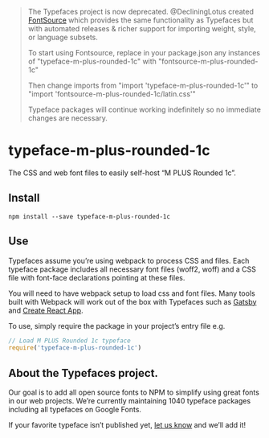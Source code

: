 >The Typefaces project is now deprecated. @DecliningLotus created
[FontSource](https://github.com/fontsource/fontsource) which provides the
same functionality as Typefaces but with automated releases & richer
support for importing weight, style, or language subsets.
>
>To start using Fontsource, replace in your package.json any instances of
"typeface-m-plus-rounded-1c" with "fontsource-m-plus-rounded-1c"
>
> Then change imports from "import 'typeface-m-plus-rounded-1c'" to "import 'fontsource-m-plus-rounded-1c/latin.css'"
>
>Typeface packages will continue working indefinitely so no immediate
>changes are necessary.

# typeface-m-plus-rounded-1c

The CSS and web font files to easily self-host “M PLUS Rounded 1c”.

## Install

`npm install --save typeface-m-plus-rounded-1c`

## Use

Typefaces assume you’re using webpack to process CSS and files. Each typeface
package includes all necessary font files (woff2, woff) and a CSS file with
font-face declarations pointing at these files.

You will need to have webpack setup to load css and font files. Many tools built
with Webpack will work out of the box with Typefaces such as [Gatsby](https://github.com/gatsbyjs/gatsby)
and [Create React App](https://github.com/facebookincubator/create-react-app).

To use, simply require the package in your project’s entry file e.g.

```javascript
// Load M PLUS Rounded 1c typeface
require('typeface-m-plus-rounded-1c')
```

## About the Typefaces project.

Our goal is to add all open source fonts to NPM to simplify using great fonts in
our web projects. We’re currently maintaining 1040 typeface packages
including all typefaces on Google Fonts.

If your favorite typeface isn’t published yet, [let us know](https://github.com/KyleAMathews/typefaces)
and we’ll add it!
